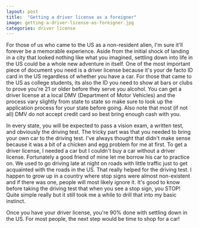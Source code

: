 ```yaml
---
layout: post
title:  "Getting a driver license as a foreigner"
image: getting-a-driver-license-as-foreigner.jpg
categories: driver license
---
```

For those of us who came to the US as a non-resident alien, I'm sure it'll forever be a memorable experience.  Aside from the initial shock of landing in a city that looked nothing like what you imagined, settling down into life in the US could be a whole new adventure in itself.  One of the most important piece of document you need is a driver license because it's your de facto ID card in the US regardless of whether you have a car.  For those that came to the US as college students, its also the ID you need to show at bars or clubs to prove you're 21 or older before they serve you alcohol.  You can get a driver license at a local DMV (Department of Motor Vehicles) and the process vary slightly from state to state so make sure to look up the application process for your state before going.  Also note that most (if not all) DMV do not accept credit card so best bring enough cash with you.

In every state, you will be expected to pass a vision exam, a written test, and obviously the driving test.  The tricky part was that you needed to bring your own car to the driving test.  I've always thought that didn't make sense because it was a bit of a chicken and egg problem for me at first.  To get a driver license, I needed a car but I couldn't buy a car without a driver license.  Fortunately a good friend of mine let me borrow his car to practice on.  We used to go driving late at night on roads with little traffic just to get acquainted with the roads in the US.  That really helped for the driving test.  I happen to grow up in a country where stop signs were almost non-existent and if there was one, people will most likely ignore it.  It's good to know before taking the driving test that when you see a stop sign, you STOP!  Quite simple really but it still took me a while to drill that into my basic instinct.

Once you have your driver license, you're 90% done with settling down in the US.  For most people, the next step would be time to shop for a car!